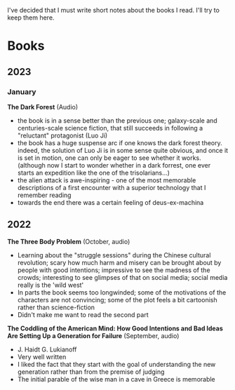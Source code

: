 I've decided that I must write short notes about the books I read. I'll try to keep them here.

# Books 

## 2023

### January

**The Dark Forest** (Audio) 
- the book is in a sense better than the previous one; galaxy-scale and centuries-scale science fiction, that still succeeds in following a "reluctant" protagonist (Luo Ji)
- the book has a huge suspense arc if one knows the dark forest theory.  indeed, the solution of Luo Ji is in some sense quite obvious, and once it is set in motion, one can only be eager to see whether it works. (although now I start to wonder whether in a dark forrest, one ever starts an expedition like the one of the trisolarians...)
- the alien attack is awe-inspiring - one of the most memorable descriptions of a first encounter with a superior technology that I remember reading
- towards the end there was a certain feeling of deus-ex-machina


## 2022 

**The Three Body Problem** (October, audio)
- Learning about the "struggle sessions" during the Chinese cultural revolution; scary how much harm and misery can be brought about by people with good intentions; impressive to see the madness of the crowds; interesting to see glimpses of that on social media; social media really is the 'wild west'
- In parts the book seems too longwinded; some of the motivations of the characters are not convincing; some of the plot feels a bit cartoonish rather than science-fiction
- Didn't make me want to read the second part



**The Coddling of the American Mind: How Good Intentions and Bad Ideas Are Setting Up a Generation for Failure** (September, audio)
- J. Haidt G. Lukianoff
- Very well written 
- I liked the fact that they start with the goal of understanding the new generation rather than from the premise of judging 
- The initial parable of the wise man in a cave in Greece is memorable


